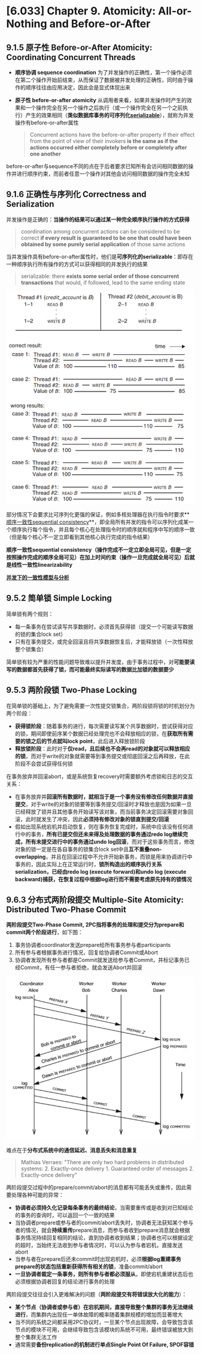 # [6.033] Chapter 9. Atomicity: All-or-Nothing and Before-or-After

## 9.1.5 原子性 Before-or-After Atomicity: Coordinating Concurrent Threads

- **顺序协调 sequence coordination**
    为了并发操作的正确性，第一个操作必须在第二个操作开始前结束，从而保证了数据被并发处理的正确性，同时由于操作的顺序往往由应用决定，因此会是显式体现出来
- **原子性 before-or-after atomicity**
    从调用者来看，如果并发操作时产生的效果和一个操作完全在另一个操作之后执行（或一个操作完全在另一个之前执行）产生的效果相同（**类似数据库事务的可序列化[serializable](https://en.wikipedia.org/wiki/Serializability)**），就称为并发操作有before-or-after属性

    > Concurrent actions have the before-or-after property if their effect from the point of view of their invokers **is the same as if the actions occurred either completely before or completely after one another**

before-or-after与sequence不同的点在于后者要求已知所有会访问相同数据的操作并进行顺序约束，而前者任意一个操作对其他会访问相同数据的操作完全未知

## 9.1.6 正确性与序列化 Correctness and Serialization

并发操作是正确的：**当操作的结果可以通过某一种完全顺序执行操作的方式获得**

> coordination among concurrent actions can be considered to be correct **if every result is guaranteed to be one that could have been obtained by some purely serial application** of those same actions

当并发操作具有before-or-after属性时，他们是**可序列化的serializable**：即存在一种顺序执行所有操作的方式可以获得相同的并发执行的结果

> serializable: there **exists some serial order of those concurrent transactions** that
would, if followed, lead to the same ending state

![p1](images/6.0331.png)

部分情况下会要求比可序列化更强的保证，例如多核处理器在执行指令时要求**[顺序一致性sequential consistency](https://en.wikipedia.org/wiki/Sequential_consistency)**，即全局所有并发的指令可以序列化成某一个顺序执行每个指令，并且每个核心在处理指令时的顺序就和程序中写的顺序一致（但是每个核心不一定立即看到其他核心执行完成的指令结果）

**顺序一致性sequential consistency（操作完成不一定立即全局可见，但是一定按照操作完成的顺序全局可见）在加上时间约束（操作一旦完成就全局可见）后就是线性一致性linearizability**

**[并发下的一致性模型与分析](https://github.com/JasonYuchen/notes/tree/master/consistency)**

## 9.5.2 简单锁 Simple Locking

简单锁有两个规则：

- 每一条事务在尝试读写共享数据时，必须首先获得锁（提交一个可能读写数据的锁的集合lock set）
- 只有在事务提交，或完全回滚且将共享数据恢复后，才能释放锁（一次性释放整个锁集合）

简单锁有较为严重的性能问题导致难以提升并发度，由于事务过程中，对**可能要读写的数据都首先获得了锁，而可能最终实际读写的数据比加锁的数据要少**

## 9.5.3 两阶段锁 Two-Phase Locking

在简单锁的基础上，为了避免需要一次性提交锁集合，两阶段锁将锁的时机划分为两个阶段：

- **获得锁阶段**：随着事务的进行，每次需要读写某个共享数据时，尝试获得对应的锁，期间即使前序某个数据已经处理完也不会释放相应的锁，在**获取所有需要的锁之后的节点就叫lock point**，此后进入释放锁阶段
- **释放锁阶段**：此时对于**仅read，且后续也不会再read的对象就可以释放相应的锁**，而对于write的对象就需要等到事务提交或彻底回滚之后再释放，在此阶段不会尝试获得任何锁

在事务放弃并回滚abort，或是系统恢复recovery时需要额外考虑锁和日志的交互关系：

- 在事务放弃并**回滚所有数据时，就相当于是一个事务没有修改任何数据并直接提交**，对于write的对象的锁要等到事务提交/回滚时才释放也是因为如果一旦已经释放了锁并且其他事务开始读写该对象，而当前事务决定回滚需要对象回滚，此时就发生了冲突，因此**必须持有修改对象的锁直到提交/回滚**
- 假如出现系统宕机并启动恢复，则在事务恢复完成时，系统中应该没有任何进行中的事务，**所有已提交但还未来得及处理数据的事务通过redo log继续完成，所有未提交进行中的事务通过undo log回滚**，而对于这些事务而言，修改对象的锁一定是在各自事务的锁集合lock set中且**互不重叠non-overlapping**，并且在回滚过程中不允许开始新事务，而锁是用来协调进行中事务的，因此实际上在正常运行时，**锁所构造出的顺序执行关系serialization，已经由redo log (execute forward)和undo log (execute backward)捕获，在恢复过程中根据log进行而不需要考虑原先持有的锁情况**

## 9.6.3 分布式两阶段提交 Multiple-Site Atomicity: Distributed Two-Phase Commit

**两阶段提交Two-Phase Commit, 2PC指将事务的处理和提交分为prepare和commit两个阶段进行**，如下图：

1. 事务协调者coordinator发送prepare给所有事务参与者participants
2. 所有参与者根据事务进行情况，回复给协调者Commit或Abort
3. 协调者发现所有参与者都是Commit就发送给参与者Commit，并标记事务已经Commit，有任一参与者拒绝，就会发送Abort并回滚

![p2](images/6.0332.png)

难点在于**分布式系统中的通信延迟、消息丢失和消息重复**

> Mathias Verraes: "There are only two hard problems in distributed systems:  2. Exactly-once delivery 1. Guaranteed order of messages 2. Exactly-once delivery"

两阶段提交过程中的prepare/commit/abort的消息都有可能丢失或重传，因此需要处理各种可能的异常：

- **协调者必须持久化记录每条事务的最终结论**，当需要重传或是收到对已知结论的事务的查询时，可以返回一个一致的结果
- 当协调者prepare或参与者的commit/abort丢失时，协调者无法获知某个参与者的情况，就会**持续重传**prepare消息，而参与者收到prepare消息就会根据事务情况持续回复相同的结论，直到协调者收到结果；协调者也可以根据设定的超时，当始终无法收到参与者情况时，可以认为参与者宕机，直接发送abort
- 当参与者在prepare后还未commit时出现宕机时，必须**根据log重建事务prepare的状态包括重新获得所有相关的锁**，准备commit/abort
- **一旦协调者裁定一条事务，则所有参与者都必须服从**，即使宕机重建状态后也必须根据协调者回复的结论进行事务的处理

两阶段提交往往会引入更难解决的问题（**两阶段提交有将错误放大化的能力**）：

- **某个节点（协调者或参与者）在宕机期间，直接导致整个集群的事务无法继续进行**，而集群内出现任一单体故障的概率随着集群规模的增加而显著增大
- 当不同的系统之间都采用2PC协议时，一旦某个节点出现故障，会导致包含该节点的模块不可用，会继续导致包含该模块的系统不可用，最终错误被放大到整个集群无法工作
- 通常需要**备份replication的机制进行单点Single Point Of Failure, SPOF容错**
